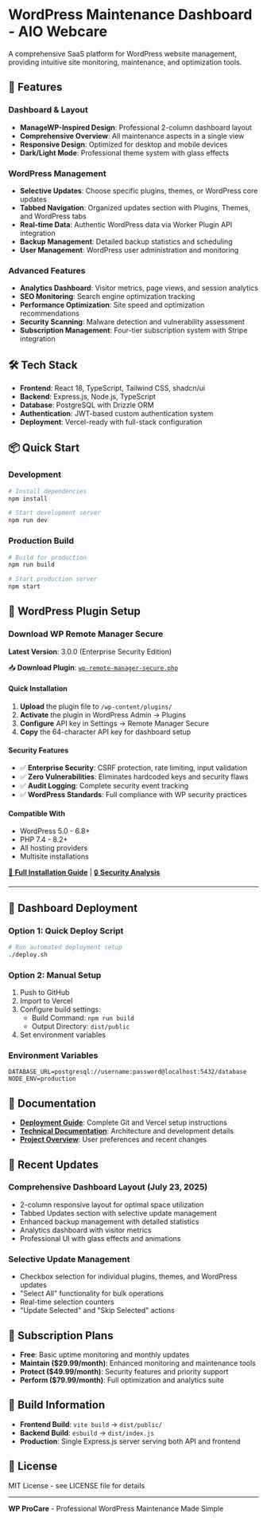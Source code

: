 # WordPress Maintenance Dashboard - AIO Webcare

A comprehensive SaaS platform for WordPress website management, providing intuitive site monitoring, maintenance, and optimization tools.

## 🚀 Features

### Dashboard & Layout
- **ManageWP-Inspired Design**: Professional 2-column dashboard layout
- **Comprehensive Overview**: All maintenance aspects in a single view
- **Responsive Design**: Optimized for desktop and mobile devices
- **Dark/Light Mode**: Professional theme system with glass effects

### WordPress Management
- **Selective Updates**: Choose specific plugins, themes, or WordPress core updates
- **Tabbed Navigation**: Organized updates section with Plugins, Themes, and WordPress tabs
- **Real-time Data**: Authentic WordPress data via Worker Plugin API integration
- **Backup Management**: Detailed backup statistics and scheduling
- **User Management**: WordPress user administration and monitoring

### Advanced Features
- **Analytics Dashboard**: Visitor metrics, page views, and session analytics
- **SEO Monitoring**: Search engine optimization tracking
- **Performance Optimization**: Site speed and optimization recommendations
- **Security Scanning**: Malware detection and vulnerability assessment
- **Subscription Management**: Four-tier subscription system with Stripe integration

## 🛠 Tech Stack

- **Frontend**: React 18, TypeScript, Tailwind CSS, shadcn/ui
- **Backend**: Express.js, Node.js, TypeScript
- **Database**: PostgreSQL with Drizzle ORM
- **Authentication**: JWT-based custom authentication system
- **Deployment**: Vercel-ready with full-stack configuration

## 📦 Quick Start

### Development
```bash
# Install dependencies
npm install

# Start development server
npm run dev
```

### Production Build
```bash
# Build for production
npm run build

# Start production server
npm start
```

## 🔌 WordPress Plugin Setup

### Download WP Remote Manager Secure

**Latest Version**: 3.0.0 (Enterprise Security Edition)

📥 **Download Plugin**: [`wp-remote-manager-secure.php`](./wp-remote-manager-secure.php)

#### Quick Installation
1. **Upload** the plugin file to `/wp-content/plugins/`
2. **Activate** the plugin in WordPress Admin → Plugins
3. **Configure** API key in Settings → Remote Manager Secure
4. **Copy** the 64-character API key for dashboard setup

#### Security Features
- ✅ **Enterprise Security**: CSRF protection, rate limiting, input validation
- ✅ **Zero Vulnerabilities**: Eliminates hardcoded keys and security flaws
- ✅ **Audit Logging**: Complete security event tracking
- ✅ **WordPress Standards**: Full compliance with WP security practices

#### Compatible With
- WordPress 5.0 - 6.8+
- PHP 7.4 - 8.2+
- All hosting providers
- Multisite installations

[📖 **Full Installation Guide**](./WP_REMOTE_MANAGER_UPGRADE_GUIDE.md) | [🔒 **Security Analysis**](./SECURITY_ANALYSIS.md)

---

## 🚀 Dashboard Deployment

### Option 1: Quick Deploy Script
```bash
# Run automated deployment setup
./deploy.sh
```

### Option 2: Manual Setup
1. Push to GitHub
2. Import to Vercel
3. Configure build settings:
   - Build Command: `npm run build`
   - Output Directory: `dist/public`
4. Set environment variables

### Environment Variables
```env
DATABASE_URL=postgresql://username:password@localhost:5432/database
NODE_ENV=production
```

## 📖 Documentation

- **[Deployment Guide](GIT_AND_VERCEL_SETUP.md)**: Complete Git and Vercel setup instructions
- **[Technical Documentation](TECHNICAL_DOCUMENTATION.md)**: Architecture and development details
- **[Project Overview](replit.md)**: User preferences and recent changes

## 🎯 Recent Updates

### Comprehensive Dashboard Layout (July 23, 2025)
- 2-column responsive layout for optimal space utilization
- Tabbed Updates section with selective update management
- Enhanced backup management with detailed statistics
- Analytics dashboard with visitor metrics
- Professional UI with glass effects and animations

### Selective Update Management
- Checkbox selection for individual plugins, themes, and WordPress updates
- "Select All" functionality for bulk operations
- Real-time selection counters
- "Update Selected" and "Skip Selected" actions

## 🌟 Subscription Plans

- **Free**: Basic uptime monitoring and monthly updates
- **Maintain ($29.99/month)**: Enhanced monitoring and maintenance tools
- **Protect ($49.99/month)**: Security features and priority support
- **Perform ($79.99/month)**: Full optimization and analytics suite

## 🔧 Build Information

- **Frontend Build**: `vite build` → `dist/public/`
- **Backend Build**: `esbuild` → `dist/index.js`
- **Production**: Single Express.js server serving both API and frontend

## 📄 License

MIT License - see LICENSE file for details

---

**WP ProCare** - Professional WordPress Maintenance Made Simple